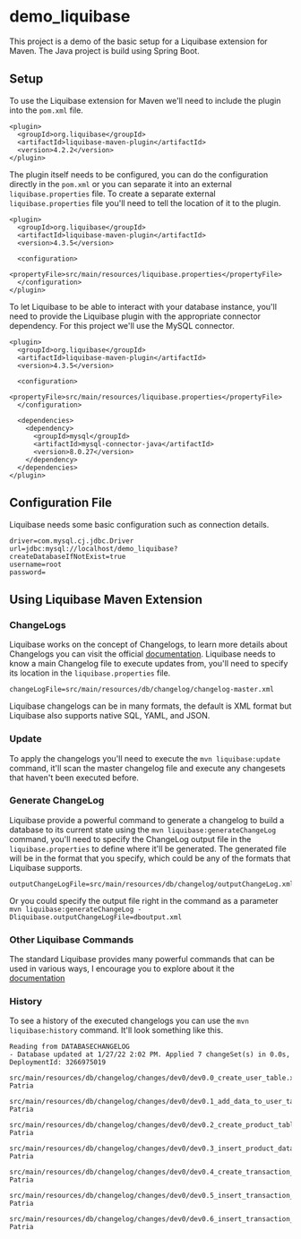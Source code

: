 # demo_liquibase
This project is a demo of the basic setup for a Liquibase extension for Maven. The Java project is build using Spring Boot.


## Setup
To use the Liquibase extension for Maven we'll need to include the plugin into the `pom.xml` file.

```
<plugin>  
  <groupId>org.liquibase</groupId>
  <artifactId>liquibase-maven-plugin</artifactId>
  <version>4.2.2</version>
</plugin> 
```

The plugin itself needs to be configured, you can do the configuration directly in the `pom.xml` or you can separate it into an external `liquibase.properties` file.
To create a separate external `liquibase.properties` file you'll need to tell the location of it to the plugin.
```
<plugin>
  <groupId>org.liquibase</groupId>
  <artifactId>liquibase-maven-plugin</artifactId>
  <version>4.3.5</version>
  
  <configuration>
     <propertyFile>src/main/resources/liquibase.properties</propertyFile>
  </configuration>
</plugin>
```

To let Liquibase to be able to interact with your database instance, you'll need to provide the Liquibase plugin with the appropriate connector dependency. For this project 
we'll use the MySQL connector.
```
<plugin>
  <groupId>org.liquibase</groupId>
  <artifactId>liquibase-maven-plugin</artifactId>
  <version>4.3.5</version>
  
  <configuration>
     <propertyFile>src/main/resources/liquibase.properties</propertyFile>
  </configuration>
  
  <dependencies>
    <dependency>
      <groupId>mysql</groupId>
      <artifactId>mysql-connector-java</artifactId>
      <version>8.0.27</version>
    </dependency>
  </dependencies>
</plugin>
```


## Configuration File
Liquibase needs some basic configuration such as connection details.
```
driver=com.mysql.cj.jdbc.Driver
url=jdbc:mysql://localhost/demo_liquibase?createDatabaseIfNotExist=true
username=root
password=
```


## Using Liquibase Maven Extension
### ChangeLogs
Liquibase works on the concept of Changelogs, to learn more details about Changelogs you can visit the official [documentation](https://docs.liquibase.com/concepts/changelogs/working-with-changelogs.html).
Liquibase needs to know a main Changelog file to execute updates from, you'll need to specify its location in the `liquibase.properties` file.
```
changeLogFile=src/main/resources/db/changelog/changelog-master.xml
```

Liquibase changelogs can be in many formats, the default is XML format but Liquibase also supports native SQL, YAML, and JSON.


### Update
To apply the changelogs you'll need to execute the `mvn liquibase:update` command, it'll scan the master changelog file and execute any changesets that haven't been executed before.


### Generate ChangeLog
Liquibase provide a powerful command to generate a changelog to build a database to its current state using the `mvn liquibase:generateChangeLog` command, you'll need to specify 
the ChangeLog output file in the `liquibase.properties` to define where it'll be generated. The generated file will be in the format that you specify, which could be any of the 
formats that Liquibase supports.
```
outputChangeLogFile=src/main/resources/db/changelog/outputChangeLog.xml
```

Or you could specify the output file right in the command as a parameter `mvn liquibase:generateChangeLog -Dliquibase.outputChangeLogFile=dboutput.xml`


### Other Liquibase Commands
The standard Liquibase provides many powerful commands that can be used in various ways, I encourage you to explore about it the [documentation](https://docs.liquibase.com/commands/home.html)


### History
To see a history of the executed changelogs you can use the `mvn liquibase:history` command. It'll look something like this.
```
Reading from DATABASECHANGELOG
- Database updated at 1/27/22 2:02 PM. Applied 7 changeSet(s) in 0.0s, DeploymentId: 3266975019
  src/main/resources/db/changelog/changes/dev0/dev0.0_create_user_table.xml::dev0.0::Reyhan Patria
  src/main/resources/db/changelog/changes/dev0/dev0.1_add_data_to_user_table.xml::dev0.0::Reyhan Patria
  src/main/resources/db/changelog/changes/dev0/dev0.2_create_product_table.xml::dev0.0::Reyhan Patria
  src/main/resources/db/changelog/changes/dev0/dev0.3_insert_product_data.sql::dev0.3::Reyhan Patria
  src/main/resources/db/changelog/changes/dev0/dev0.4_create_transaction_table.sql::dev0.4::Reyhan Patria
  src/main/resources/db/changelog/changes/dev0/dev0.5_insert_transaction_data.sql::dev0.5::Reyhan Patria
  src/main/resources/db/changelog/changes/dev0/dev0.6_insert_transaction_details_data.xml::dev0.0::Reyhan Patria  
```

